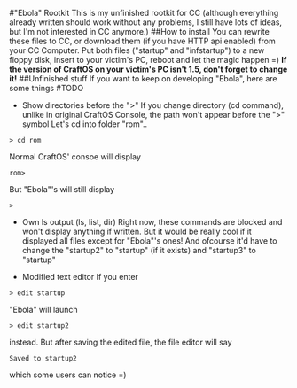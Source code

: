 #"Ebola" Rootkit
This is my unfinished rootkit for CC (although everything already written should work without any problems, I still have lots of ideas, but I'm not interested in CC anymore.)
##How to install
You can rewrite these files to CC, or download them (if you have HTTP api enabled) from your CC Computer.
Put both files ("startup" and "infstartup") to a new floppy disk, insert to your victim's PC, reboot and let the magic happen =)
**If the version of CraftOS on your victim's PC isn't 1.5, don't forget to change it!**
##Unfinished stuff
If you want to keep on developing "Ebola", here are some things #TODO

- Show directories before the ">"
If you change directory (cd command), unlike in original CraftOS Console, the path won't appear before the ">" symbol
Let's cd into folder "rom"..
```
> cd rom
```
Normal CraftOS' consoe will display
```
rom> 
```
But "Ebola"'s will still display
```
> 
```

- Own ls output (ls, list, dir)
Right now, these commands are blocked and won't display anything if written.
But it would be really cool if it displayed all files except for "Ebola"'s ones!
And ofcourse it'd have to change the "startup2" to "startup" (if it exists) and "startup3" to "startup"

- Modified text editor
If you enter
```
> edit startup
```
"Ebola" will launch
```
> edit startup2
```
instead. But after saving the edited file, the file editor will say
```
Saved to startup2
```
which some users can notice =)
